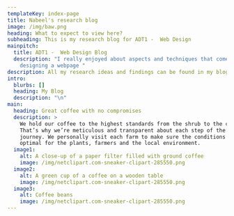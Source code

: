 ```yaml
---
templateKey: index-page
title: Nabeel's research blog
image: /img/baw.png
heading: What to expect to view here?
subheading: This is my research blog for ADT1 -  Web Design
mainpitch:
  title: ADT1 -  Web Design Blog
  description: "I really enjoyed about aspects and techniques that come along with
    designing a webpage "
description: All my research ideas and findings can be found in my blog posts
intro:
  blurbs: []
  heading: My Blog
  description: "\n"
main:
  heading: Great coffee with no compromises
  description: >
    We hold our coffee to the highest standards from the shrub to the cup.
    That’s why we’re meticulous and transparent about each step of the coffee’s
    journey. We personally visit each farm to make sure the conditions are
    optimal for the plants, farmers and the local environment.
  image1:
    alt: A close-up of a paper filter filled with ground coffee
    image: /img/netclipart.com-sneaker-clipart-285550.png
  image2:
    alt: A green cup of a coffee on a wooden table
    image: /img/netclipart.com-sneaker-clipart-285550.png
  image3:
    alt: Coffee beans
    image: /img/netclipart.com-sneaker-clipart-285550.png
---
```

